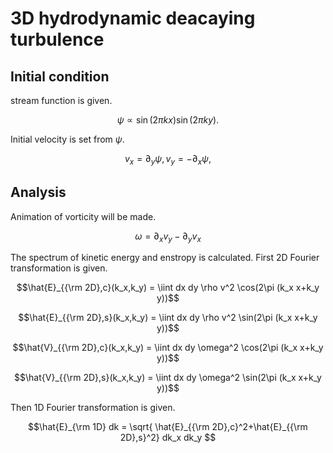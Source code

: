 # 3D hydrodynamic deacaying turbulence

## Initial condition
stream function is given.

$$ \psi \propto \sin(2\pi k x)\sin(2\pi k y).$$

Initial velocity is set from $\psi$.

$$ v_x = \partial_y \psi, v_y = -\partial_x \psi, $$

## Analysis

Animation of vorticity will be made.

$$ \omega =  \partial_x v_y - \partial_y v_x $$

The spectrum of kinetic energy and enstropy is calculated. First 2D Fourier transformation is given.

$$\hat{E}_{{\rm 2D},c}(k_x,k_y) = \iint dx dy \rho v^2 \cos(2\pi (k_x x+k_y y))$$

$$\hat{E}_{{\rm 2D},s}(k_x,k_y) = \iint dx dy \rho v^2 \sin(2\pi (k_x x+k_y y))$$

$$\hat{V}_{{\rm 2D},c}(k_x,k_y) = \iint dx dy \omega^2 \cos(2\pi (k_x x+k_y y))$$

$$\hat{V}_{{\rm 2D},s}(k_x,k_y) = \iint dx dy \omega^2 \sin(2\pi (k_x x+k_y y))$$

Then 1D Fourier transformation is given.

$$\hat{E}_{\rm 1D} dk = \sqrt{ \hat{E}_{{\rm 2D},c}^2+\hat{E}_{{\rm 2D},s}^2} dk_x dk_y $$
